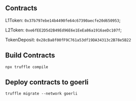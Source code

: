 ## Contracts

L1Token: `0x37b797ebe14b4490fe64c67390aecfe20d650953`;

L2Token: `0xe6fEE2D5d2B49Ed96E6e1EeEa86a1916aeDc107f`;

TokenDeposit: `0x28cBa8f00fF9C761a53df19DA34313c2B78e5B22`

## Build Contracts

```
npx truffle compile
```

## Deploy contracts to goerli

```
truffle migrate --network goerli
```
